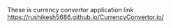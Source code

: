 These is currency convertor application 
link https://rushikesh5686.github.io/CurrencyConvertor.io/
